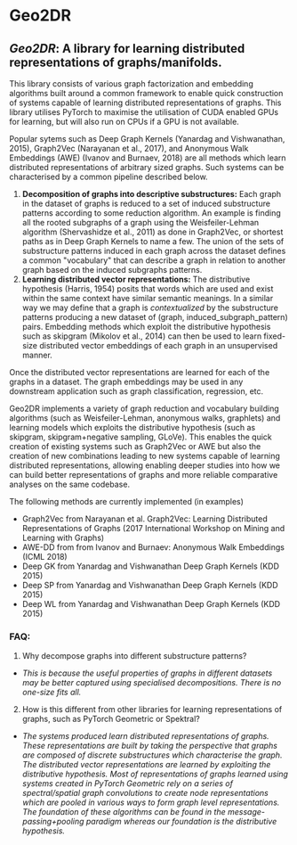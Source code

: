# Geo2DR

## *Geo2DR*: A library for learning distributed representations of graphs/manifolds.

This library consists of various graph factorization and embedding algorithms built around a common framework to enable quick construction of systems capable of learning distributed representations of graphs. This library utilises PyTorch to maximise the utilisation of CUDA enabled GPUs for learning, but will also run on CPUs if a GPU is not available. 

Popular sytems such as Deep Graph Kernels (Yanardag and Vishwanathan, 2015), Graph2Vec (Narayanan et al., 2017), and Anonymous Walk Embeddings (AWE) (Ivanov and Burnaev, 2018) are all methods which learn distributed representations of arbitrary sized graphs. Such systems can be characterised by a common pipeline described below.

1. **Decomposition of graphs into descriptive substructures:** Each graph in the dataset of graphs is reduced to a set of induced substructure patterns according to some reduction algorithm. An example is finding all the rooted subgraphs of a graph using the Weisfeiler-Lehman algorithm (Shervashidze et al., 2011) as done in Graph2Vec, or shortest paths as in Deep Graph Kernels to name a few. The union of the sets of substructure patterns induced in each graph across the dataset defines a common "vocabulary" that can describe a graph in relation to another graph based on the induced subgraphs patterns. 
2. **Learning distributed vector representations:** The distributive hypothesis (Harris, 1954) posits that words which are used and exist within the same context have similar semantic meanings. In a similar way we may define that a graph is *contextualized* by the substructure patterns producing a new dataset of (graph, induced_subgraph_pattern) pairs. Embedding methods which exploit the distributive hypothesis such as skipgram (Mikolov et al., 2014) can then be used to learn fixed-size distributed vector embeddings of each graph in an unsupervised manner.

Once the distributed vector representations are learned for each of the graphs in a dataset. The graph embeddings may be used in any downstream application such as graph classification, regression, etc.

Geo2DR implements a variety of graph reduction and vocabulary building algorithms (such as Weisfeiler-Lehman, anonymous walks, graphlets) and learning models which exploits the distributive hypothesis (such as skipgram, skipgram+negative sampling, GLoVe). This enables the quick creation of existing systems such as Graph2Vec or AWE but also the creation of new combinations leading to new systems capable of learning distributed representations, allowing enabling deeper studies into how we can build better representations of graphs and more reliable comparative analyses on the same codebase.

The following methods are currently implemented (in examples)

- Graph2Vec from Narayanan et al. Graph2Vec: Learning Distributed Representations of Graphs (2017 International Workshop on Mining and Learning with Graphs)
- AWE-DD from from Ivanov and Burnaev: Anonymous Walk Embeddings (ICML 2018)
- Deep GK from Yanardag and Vishwanathan Deep Graph Kernels (KDD 2015)
- Deep SP from Yanardag and Vishwanathan Deep Graph Kernels (KDD 2015)
- Deep WL from Yanardag and Vishwanathan Deep Graph Kernels (KDD 2015)
<!-- - G2DR from A framework for creating models to learn distributed representations of graphs 
 -->
<!-- ## QuickBuilder Example
The library is designed a -->

### FAQ:
1. Why decompose graphs into different substructure patterns?

- *This is because the useful properties of graphs in different datasets may be better captured using specialised decompositions. There is no one-size fits all.*  

2. How is this different from other libraries for learning representations of graphs, such as PyTorch Geometric or Spektral?

- *The systems produced learn distributed representations of graphs. These representations are built by taking the perspective that graphs are composed of discrete substructures which characterise the graph. The distributed vector representations are learned by exploiting the distributive hypothesis. Most of representations of graphs learned using systems created in PyTorch Geometric rely on a series of spectral/spatial graph convolutions to create node representations which are pooled in various ways to form graph level representations. The foundation of these algorithms can be found in the message-passing+pooling paradigm whereas our foundation is the distributive hypothesis.*
